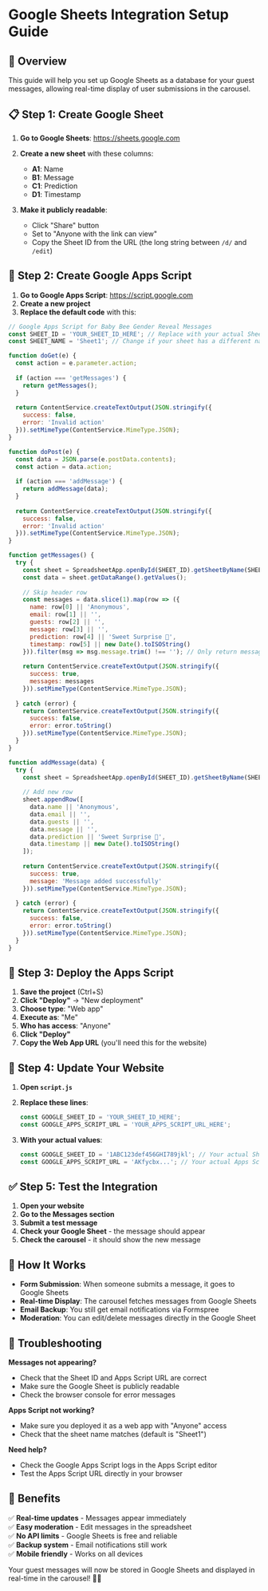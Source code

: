 # Google Sheets Integration Setup Guide

## 🎯 Overview
This guide will help you set up Google Sheets as a database for your guest messages, allowing real-time display of user submissions in the carousel.

## 📋 Step 1: Create Google Sheet

1. **Go to Google Sheets**: https://sheets.google.com
2. **Create a new sheet** with these columns:
   - **A1**: Name
   - **B1**: Message  
   - **C1**: Prediction
   - **D1**: Timestamp

3. **Make it publicly readable**:
   - Click "Share" button
   - Set to "Anyone with the link can view"
   - Copy the Sheet ID from the URL (the long string between `/d/` and `/edit`)

## 🔧 Step 2: Create Google Apps Script

1. **Go to Google Apps Script**: https://script.google.com
2. **Create a new project**
3. **Replace the default code** with this:

```javascript
// Google Apps Script for Baby Bee Gender Reveal Messages
const SHEET_ID = 'YOUR_SHEET_ID_HERE'; // Replace with your actual Sheet ID
const SHEET_NAME = 'Sheet1'; // Change if your sheet has a different name

function doGet(e) {
  const action = e.parameter.action;
  
  if (action === 'getMessages') {
    return getMessages();
  }
  
  return ContentService.createTextOutput(JSON.stringify({
    success: false,
    error: 'Invalid action'
  })).setMimeType(ContentService.MimeType.JSON);
}

function doPost(e) {
  const data = JSON.parse(e.postData.contents);
  const action = data.action;
  
  if (action === 'addMessage') {
    return addMessage(data);
  }
  
  return ContentService.createTextOutput(JSON.stringify({
    success: false,
    error: 'Invalid action'
  })).setMimeType(ContentService.MimeType.JSON);
}

function getMessages() {
  try {
    const sheet = SpreadsheetApp.openById(SHEET_ID).getSheetByName(SHEET_NAME);
    const data = sheet.getDataRange().getValues();
    
    // Skip header row
    const messages = data.slice(1).map(row => ({
      name: row[0] || 'Anonymous',
      email: row[1] || '',
      guests: row[2] || '',
      message: row[3] || '',
      prediction: row[4] || 'Sweet Surprise 🍯',
      timestamp: row[5] || new Date().toISOString()
    })).filter(msg => msg.message.trim() !== ''); // Only return messages with content
    
    return ContentService.createTextOutput(JSON.stringify({
      success: true,
      messages: messages
    })).setMimeType(ContentService.MimeType.JSON);
    
  } catch (error) {
    return ContentService.createTextOutput(JSON.stringify({
      success: false,
      error: error.toString()
    })).setMimeType(ContentService.MimeType.JSON);
  }
}

function addMessage(data) {
  try {
    const sheet = SpreadsheetApp.openById(SHEET_ID).getSheetByName(SHEET_NAME);
    
    // Add new row
    sheet.appendRow([
      data.name || 'Anonymous',
      data.email || '',
      data.guests || '',
      data.message || '',
      data.prediction || 'Sweet Surprise 🍯',
      data.timestamp || new Date().toISOString()
    ]);
    
    return ContentService.createTextOutput(JSON.stringify({
      success: true,
      message: 'Message added successfully'
    })).setMimeType(ContentService.MimeType.JSON);
    
  } catch (error) {
    return ContentService.createTextOutput(JSON.stringify({
      success: false,
      error: error.toString()
    })).setMimeType(ContentService.MimeType.JSON);
  }
}
```

## 🚀 Step 3: Deploy the Apps Script

1. **Save the project** (Ctrl+S)
2. **Click "Deploy"** → "New deployment"
3. **Choose type**: "Web app"
4. **Execute as**: "Me"
5. **Who has access**: "Anyone"
6. **Click "Deploy"**
7. **Copy the Web App URL** (you'll need this for the website)

## 🔗 Step 4: Update Your Website

1. **Open `script.js`**
2. **Replace these lines**:
   ```javascript
   const GOOGLE_SHEET_ID = 'YOUR_SHEET_ID_HERE';
   const GOOGLE_APPS_SCRIPT_URL = 'YOUR_APPS_SCRIPT_URL_HERE';
   ```
   
3. **With your actual values**:
   ```javascript
   const GOOGLE_SHEET_ID = '1ABC123def456GHI789jkl'; // Your actual Sheet ID
   const GOOGLE_APPS_SCRIPT_URL = 'AKfycbx...'; // Your actual Apps Script URL
   ```

## ✅ Step 5: Test the Integration

1. **Open your website**
2. **Go to the Messages section**
3. **Submit a test message**
4. **Check your Google Sheet** - the message should appear
5. **Check the carousel** - it should show the new message

## 🎯 How It Works

- **Form Submission**: When someone submits a message, it goes to Google Sheets
- **Real-time Display**: The carousel fetches messages from Google Sheets
- **Email Backup**: You still get email notifications via Formspree
- **Moderation**: You can edit/delete messages directly in the Google Sheet

## 🔧 Troubleshooting

**Messages not appearing?**
- Check that the Sheet ID and Apps Script URL are correct
- Make sure the Google Sheet is publicly readable
- Check the browser console for error messages

**Apps Script not working?**
- Make sure you deployed it as a web app with "Anyone" access
- Check that the sheet name matches (default is "Sheet1")

**Need help?**
- Check the Google Apps Script logs in the Apps Script editor
- Test the Apps Script URL directly in your browser

## 🎉 Benefits

✅ **Real-time updates** - Messages appear immediately  
✅ **Easy moderation** - Edit messages in the spreadsheet  
✅ **No API limits** - Google Sheets is free and reliable  
✅ **Backup system** - Email notifications still work  
✅ **Mobile friendly** - Works on all devices  

Your guest messages will now be stored in Google Sheets and displayed in real-time in the carousel! 🍯🐝